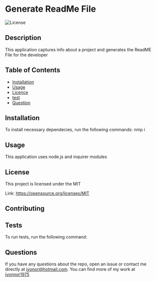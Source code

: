 
  # Generate ReadMe File
  
  ![License](https://img.shields.io/badge/license-MIT-Blue.svg)
              

  ## Description
  
  This application captures info about a project and generates the ReadME File for the developer
  
  ## Table of Contents

  * [Installation](#installation)
  * [Usage](#usage)
  * [Licence](#license)
  * [test](#test)
  * [Question](#questions)
  
  ## Installation

  To install necessary dependecies, run the following commands:  nmp i
  
  ## Usage
  
  This application uses node.js and inquirer modules

  ## License
  
  This project is licensed under the MIT
  
  Link: https://opensource.org/licenses/MIT
            
   
  ## Contributing 

  
  
  ## Tests

  To run tests, run the following command: 
   
  ## Questions
  If you have any questions about the repo, open an issue or contact me directly at ivonor@hotmail.com. You can find more of my work at [ivonnor1975](https://github.com/ivonnor1975) 
